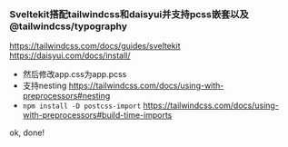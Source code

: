 ### Sveltekit搭配tailwindcss和daisyui并支持pcss嵌套以及@tailwindcss/typography

https://tailwindcss.com/docs/guides/sveltekit
https://daisyui.com/docs/install/

* 然后修改app.css为app.pcss
* 支持nesting https://tailwindcss.com/docs/using-with-preprocessors#nesting
* `npm install -D postcss-import` https://tailwindcss.com/docs/using-with-preprocessors#build-time-imports

ok, done!

